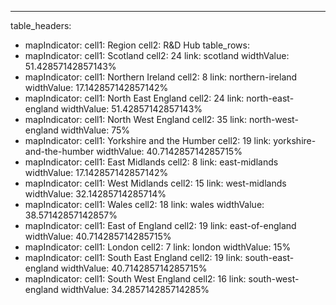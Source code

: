 ---
table_headers:
 - mapIndicator:
   cell1: Region
   cell2: R&D Hub
table_rows:
 - mapIndicator:
   cell1: Scotland
   cell2: 24
   link: scotland
   widthValue: 51.42857142857143%
 - mapIndicator:
   cell1: Northern Ireland
   cell2: 8
   link: northern-ireland
   widthValue: 17.142857142857142%
 - mapIndicator:
   cell1: North East England
   cell2: 24
   link: north-east-england
   widthValue: 51.42857142857143%
 - mapIndicator:
   cell1: North West England
   cell2: 35
   link: north-west-england
   widthValue: 75%
 - mapIndicator:
   cell1: Yorkshire and the Humber
   cell2: 19
   link: yorkshire-and-the-humber
   widthValue: 40.714285714285715%
 - mapIndicator:
   cell1: East Midlands
   cell2: 8
   link: east-midlands
   widthValue: 17.142857142857142%
 - mapIndicator:
   cell1: West Midlands
   cell2: 15
   link: west-midlands
   widthValue: 32.14285714285714%
 - mapIndicator:
   cell1: Wales
   cell2: 18
   link: wales
   widthValue: 38.57142857142857%
 - mapIndicator:
   cell1: East of England
   cell2: 19
   link: east-of-england
   widthValue: 40.714285714285715%
 - mapIndicator:
   cell1: London
   cell2: 7
   link: london
   widthValue: 15%
 - mapIndicator:
   cell1: South East England
   cell2: 19
   link: south-east-england
   widthValue: 40.714285714285715%
 - mapIndicator:
   cell1: South West England
   cell2: 16
   link: south-west-england
   widthValue: 34.285714285714285%
